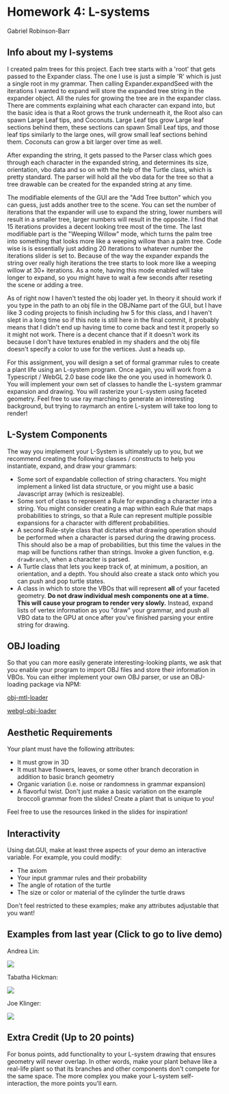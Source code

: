 # Homework 4: L-systems

Gabriel Robinson-Barr

## Info about my l-systems
I created palm trees for this project.
Each tree starts with a 'root' that gets passed to the Expander class. The one I use is just a simple 'R' which is just a single root in my grammar.
Then calling Expander.expandSeed with the iterations I wanted to expand will store the expanded tree string in the expander object. All the rules for growing the tree are in the expander class. There are comments explaining what each character can expand into, but the basic idea is that a Root grows the trunk underneath it, the Root also can spawn Large Leaf tips, and Coconuts.
Large Leaf tips grow Large leaf sections behind them, these sections can spawn Small Leaf tips, and those leaf tips similarly to the large ones, will grow small leaf sections behind them.
Coconuts can grow a bit larger over time as well.

After expanding the string, it gets passed to the Parser class which goes through each character in the expanded string, and determines its size, orientation, vbo data and so on with the help of the Turtle class, which is pretty standard.
The parser will hold all the vbo data for the tree so that a tree drawable can be created for the expanded string at any time.

The modifiable elements of the GUI are the "Add Tree button" which you can guess, just adds another tree to the scene.
You can set the number of iterations that the expander will use to expand the string, lower numbers will result in a smaller tree, larger numbers will result in the opposite. I find that 15 iterations provides a decent looking tree most of the time.
The last modifiable part is the "Weeping Willow" mode, which turns the palm tree into something that looks more like a weeping willow than a palm tree. Code wise is is essentially just adding 20 iterations to whatever number the iterations slider is set to. Because of the way the expander expands the string over really high iterations the tree starts to look more like a weeping willow at 30+ iterations. As a note, having this mode enabled will take longer to expand, so you might have to wait a few seconds after reseting the scene or adding a tree.

As of right now I haven't tested the obj loader yet. In theory it should work if you type in the path to an obj file in the OBJName part of the GUI, but I have like 3 coding projects to finish including hw 5 for this class, and I haven't slept in a long time so if this note is still here in the final commit, it probably means that I didn't end up having time to come back and test it properly so it might not work. There is a decent chance that if it doesn't work its because I don't have textures enabled in my shaders and the obj file doesn't specify a color to use for the vertices. Just a heads up.



For this assignment, you will design a set of formal grammar rules to create
a plant life using an L-system program. Once again, you will work from a
Typescript / WebGL 2.0 base code like the one you used in homework 0. You will
implement your own set of classes to handle the L-system grammar expansion and
drawing. You will rasterize your L-system using faceted geometry. Feel free
to use ray marching to generate an interesting background, but trying to
raymarch an entire L-system will take too long to render!

## L-System Components
The way you implement your L-System is ultimately up to you, but we recommend
creating the following classes / constructs to help you instantiate, expand, and
draw your grammars:
* Some sort of expandable collection of string characters. You might implement
a linked list data structure, or you might use a basic Javascript array (which
is resizeable).
* Some sort of class to represent a Rule for expanding a character into a
string. You might consider creating a map within each Rule that maps
probabilities to strings, so that a Rule can represent multiple possible
expansions for a character with different probabilities.
* A second Rule-style class that dictates what drawing operation should be
performed when a character is parsed during the drawing process. This should
also be a map of probabilities, but this time the values in the map will be
functions rather than strings. Invoke a given function, e.g. `drawBranch`, when
a character is parsed.
* A Turtle class that lets you keep track of, at minimum, a position, an
orientation, and a depth. You should also create a stack onto which you can push
and pop turtle states.
* A class in which to store the VBOs that will represent __all__ of your faceted
geometry. __Do not draw individual mesh components one at a time. This will
cause your program to render very slowly.__ Instead, expand lists of vertex
information as you "draw" your grammar, and push all VBO data to the GPU at once
after you've finished parsing your entire string for drawing.

## OBJ loading
So that you can more easily generate interesting-looking plants, we ask that you
enable your program to import OBJ files and store their information in VBOs. You
can either implement your own OBJ parser, or use an OBJ-loading package via NPM:

[obj-mtl-loader](https://www.npmjs.com/package/obj-mtl-loader)

[webgl-obj-loader](https://www.npmjs.com/package/webgl-obj-loader)


## Aesthetic Requirements
Your plant must have the following attributes:
* It must grow in 3D
* It must have flowers, leaves, or some other branch decoration in addition to
basic branch geometry
* Organic variation (i.e. noise or randomness in grammar expansion)
* A flavorful twist. Don't just make a basic variation on the example broccoli
grammar from the slides! Create a plant that is unique to you!

Feel free to use the resources linked in the slides for inspiration!

## Interactivity
Using dat.GUI, make at least three aspects of your demo an interactive variable.
For example, you could modify:

* The axiom
* Your input grammar rules and their probability
* The angle of rotation of the turtle
* The size or color or material of the cylinder the turtle draws

Don't feel restricted to these examples; make any attributes adjustable that you
want!

## Examples from last year (Click to go to live demo)

Andrea Lin:

[![](andreaLin.png)](http://andrea-lin.com/Project3-LSystems/)

Tabatha Hickman:

[![](tabathaHickman.png)](https://tabathah.github.io/Project3-LSystems/)

Joe Klinger:

[![](joeKlinger.png)](https://klingerj.github.io/Project3-LSystems/)

## Extra Credit (Up to 20 points)
For bonus points, add functionality to your L-system drawing that ensures
geometry will never overlap. In other words, make your plant behave like a
real-life plant so that its branches and other components don't compete for the
same space. The more complex you make your L-system self-interaction, the more
points you'll earn.
